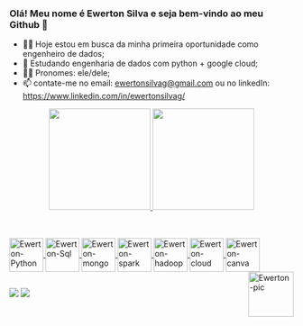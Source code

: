 ### Olá! Meu nome é Ewerton Silva e seja bem-vindo ao meu Github 👋

- 👨‍💻 Hoje estou em busca da minha primeira oportunidade como engenheiro de dados;
- 📖 Estudando engenharia de dados com python + google cloud;
- 🧑🏽 Pronomes: ele/dele;
- 📫 contate-me no email: ewertonsilvag@gmail.com ou no linkedIn: https://www.linkedin.com/in/ewertonsilvag/

<div align="center">
  <a href="https://github.com/ewertonsilvag">
  <img height="180em" src="https://github-readme-stats.vercel.app/api?username=ewertonsilvag&show_icons=true&theme=radical&include_all_commits=true&count_private=true"/>
  <img height="180em" src="https://github-readme-stats.vercel.app/api/top-langs/?username=ewertonsilvag&layout=compact&langs_count=7&theme=radical"/>
</div>
  
##  
<div style="display: inline_block"><br>
 <img align="center" alt="Ewerton-Python" height="60" width="60" src="https://cdn.jsdelivr.net/gh/devicons/devicon/icons/python/python-original-wordmark.svg" />
 <img align="center" alt="Ewerton-Sql" height="60" width="60" src="https://cdn.jsdelivr.net/gh/devicons/devicon/icons/mysql/mysql-original-wordmark.svg" />
 <img align="center" alt="Ewerton-mongo" height="60" width="60" src="https://cdn.jsdelivr.net/gh/devicons/devicon/icons/mongodb/mongodb-original-wordmark.svg" />
 <img align="center" alt="Ewerton-spark" height="60" width="60" src="https://symbols.getvecta.com/stencil_74/35_apache-spark.91b7a417a5.svg" />
 <img align="center" alt="Ewerton-hadoop" height="60" width="60" src="https://symbols.getvecta.com/stencil_28/39_hdinsight.aab04dbe9b.svg" />
 <img align="center" alt="Ewerton-cloud" height="60" width="60" src="https://cdn.jsdelivr.net/gh/devicons/devicon/icons/googlecloud/googlecloud-original-wordmark.svg" />
 <img align="center" alt="Ewerton-canva" height="60" width="60" src="https://cdn.jsdelivr.net/gh/devicons/devicon/icons/canva/canva-original.svg" />  
 <img align="right" alt="Ewerton-pic" height="80" width="80" src="https://drive.google.com/file/d/1JSN59qIw8c-4OQ0gR-v6Xq53AxBFxKVv/view?usp=sharing" />
</div>
  

##  
<div> 
  <a href = "mailto:ewertonsilvag@gmail.com"><img src="https://img.shields.io/badge/Gmail-D14836?style=for-the-badge&logo=gmail&logoColor=white" target="_blank"></a>
  <a href="https://www.linkedin.com/in/ewertonsilvag" target="_blank"><img src="https://img.shields.io/badge/-LinkedIn-%230077B5?style=for-the-badge&logo=linkedin&logoColor=white" target="_blank"></a> 
</div>
